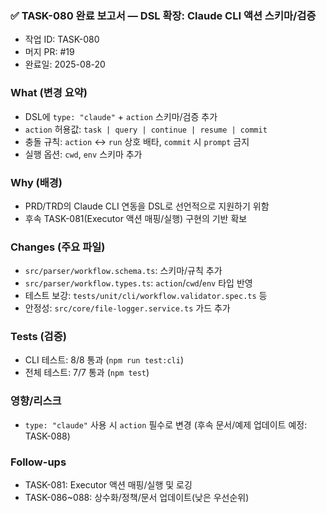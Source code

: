 ### ✅ TASK-080 완료 보고서 — DSL 확장: Claude CLI 액션 스키마/검증

- 작업 ID: TASK-080
- 머지 PR: #19
- 완료일: 2025-08-20

### What (변경 요약)
- DSL에 `type: "claude"` + `action` 스키마/검증 추가
- `action` 허용값: `task | query | continue | resume | commit`
- 충돌 규칙: `action` ↔ `run` 상호 배타, `commit` 시 `prompt` 금지
- 실행 옵션: `cwd`, `env` 스키마 추가

### Why (배경)
- PRD/TRD의 Claude CLI 연동을 DSL로 선언적으로 지원하기 위함
- 후속 TASK-081(Executor 액션 매핑/실행) 구현의 기반 확보

### Changes (주요 파일)
- `src/parser/workflow.schema.ts`: 스키마/규칙 추가
- `src/parser/workflow.types.ts`: `action`/`cwd`/`env` 타입 반영
- 테스트 보강: `tests/unit/cli/workflow.validator.spec.ts` 등
- 안정성: `src/core/file-logger.service.ts` 가드 추가

### Tests (검증)
- CLI 테스트: 8/8 통과 (`npm run test:cli`)
- 전체 테스트: 7/7 통과 (`npm test`)

### 영향/리스크
- `type: "claude"` 사용 시 `action` 필수로 변경 (후속 문서/예제 업데이트 예정: TASK-088)

### Follow-ups
- TASK-081: Executor 액션 매핑/실행 및 로깅
- TASK-086~088: 상수화/정책/문서 업데이트(낮은 우선순위)


